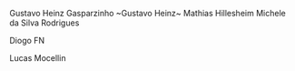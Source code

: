 Gustavo Heinz
Gasparzinho
~Gustavo Heinz~ Mathias Hillesheim
Michele da Silva Rodrigues












Diogo FN


































Lucas Mocellin
